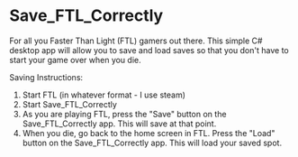 # Save_FTL_Correctly
For all you Faster Than Light (FTL) gamers out there. This simple C# desktop app will allow you to save and load saves so that you don't have to start your game over when you die.

Saving Instructions:
1. Start FTL (in whatever format - I use steam)
2. Start Save_FTL_Correctly
3. As you are playing FTL, press the "Save" button on the Save_FTL_Correctly app. This will save at that point.
4. When you die, go back to the home screen in FTL. Press the "Load" button on the Save_FTL_Correctly app. This will load your saved spot.
